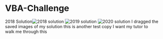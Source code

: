 # VBA-Challenge
2018 Solution![2018 solution](https://github.com/VivaLaTeena/VBA-Challenge/assets/135568434/865f030a-96f0-41fd-a7cd-0988a97ecd3d)
![2019 solution](https://github.com/VivaLaTeena/VBA-Challenge/assets/135568434/7d2c32af-2686-4ced-8710-70ea1b4eca32)
![2020 solution](https://github.com/VivaLaTeena/VBA-Challenge/assets/135568434/8f983ecd-31bc-48f4-ac4e-f4a2a4a11c6d)
I dragged the saved images of my solution this is another test copy I want my tutor to walk me through this 
